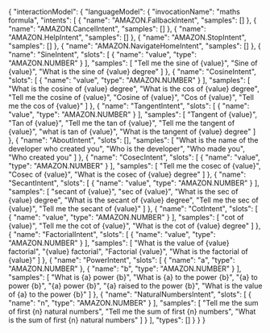 {
    "interactionModel": {
        "languageModel": {
            "invocationName": "maths formula",
            "intents": [
                {
                    "name": "AMAZON.FallbackIntent",
                    "samples": []
                },
                {
                    "name": "AMAZON.CancelIntent",
                    "samples": []
                },
                {
                    "name": "AMAZON.HelpIntent",
                    "samples": []
                },
                {
                    "name": "AMAZON.StopIntent",
                    "samples": []
                },
                {
                    "name": "AMAZON.NavigateHomeIntent",
                    "samples": []
                },
                {
                    "name": "SineIntent",
                    "slots": [
                        {
                            "name": "value",
                            "type": "AMAZON.NUMBER"
                        }
                    ],
                    "samples": [
                        "Tell me the sine of {value}",
                        "Sine of {value}",
                        "What is the sine of {value} degree"
                    ]
                },
                {
                    "name": "CosineIntent",
                    "slots": [
                        {
                            "name": "value",
                            "type": "AMAZON.NUMBER"
                        }
                    ],
                    "samples": [
                        "What is the cosine of {value} degree",
                        "What is the cos of {value} degree",
                        "Tell me the cosine of {value}",
                        "Cosine of {value}",
                        "Cos of {value}",
                        "Tell me the cos of {value}"
                    ]
                },
                {
                    "name": "TangentIntent",
                    "slots": [
                        {
                            "name": "value",
                            "type": "AMAZON.NUMBER"
                        }
                    ],
                    "samples": [
                        "Tangent of {value}",
                        "Tan of {value}",
                        "Tell me the tan of {value}",
                        "Tell me the tangent of {value}",
                        "what is tan of {value}",
                        "What is the tangent of {value} degree"
                    ]
                },
                {
                    "name": "AboutIntent",
                    "slots": [],
                    "samples": [
                        "What is the name of the developer who created you",
                        "Who is the developer",
                        "Who made you",
                        "Who created you"
                    ]
                },
                {
                    "name": "CosecIntent",
                    "slots": [
                        {
                            "name": "value",
                            "type": "AMAZON.NUMBER"
                        }
                    ],
                    "samples": [
                        "Tell me the cosec of {value}",
                        "Cosec of {value}",
                        "What is the cosec of {value} degree"
                    ]
                },
                {
                    "name": "SecantIntent",
                    "slots": [
                        {
                            "name": "value",
                            "type": "AMAZON.NUMBER"
                        }
                    ],
                    "samples": [
                        "secant of {value}",
                        "sec of {value}",
                        "What is the sec of {value} degree",
                        "What is the secant of {value} degree",
                        "Tell me the sec of {value}",
                        "Tell me the secant of {value}"
                    ]
                },
                {
                    "name": "CotIntent",
                    "slots": [
                        {
                            "name": "value",
                            "type": "AMAZON.NUMBER"
                        }
                    ],
                    "samples": [
                        "cot of {value}",
                        "Tell me the cot of {value}",
                        "What is the cot of {value} degree"
                    ]
                },
                {
                    "name": "FactorialIntent",
                    "slots": [
                        {
                            "name": "value",
                            "type": "AMAZON.NUMBER"
                        }
                    ],
                    "samples": [
                        "What is the value of {value} factorial",
                        "{value} factorial",
                        "Factorial {value}",
                        "What is the factorial of {value}"
                    ]
                },
                {
                    "name": "PowerIntent",
                    "slots": [
                        {
                            "name": "a",
                            "type": "AMAZON.NUMBER"
                        },
                        {
                            "name": "b",
                            "type": "AMAZON.NUMBER"
                        }
                    ],
                    "samples": [
                        "What is {a} power {b}",
                        "What is {a} to the power {b}",
                        "{a} to power {b}",
                        "{a} power {b}",
                        "{a} raised to the power {b}",
                        "What is the value of {a} to the power {b}"
                    ]
                },
                {
                    "name": "NaturalNumbersIntent",
                    "slots": [
                        {
                            "name": "n",
                            "type": "AMAZON.NUMBER"
                        }
                    ],
                    "samples": [
                        "Tell me the sum of first {n} natural numbers",
                        "Tell me the sum of first {n} numbers",
                        "What is the sum of first {n} natural numbers"
                    ]
                }
            ],
            "types": []
        }
    }
}